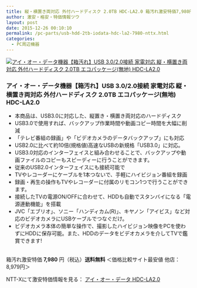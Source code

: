 ```yaml
---
title: 縦・横置き両対応 外付ハードディスク 2.0TB HDC-LA2.0 箱汚れ激安特価7,980円！送料無料！
author: 激安・格安・特価情報ツウ
layout: post
date: 2015-12-26 00:10:10
permalink: /pc-parts/usb-hdd-2tb-iodata-hdc-la2-7980-nttx.html
categories:
  - PC周辺機器
---
```


<div class="img-bg2 img_L">
  <a href="//px.a8.net/svt/ejp?a8mat=ZYP6S+8IMA3E+S1Q+BWGDT&#038;a8ejpredirect=//nttxstore.jp/_II_QZX0009803" target="_blank"><img border="0" alt="アイ・オー・データ機器【箱汚れ】USB 3.0/2.0接続 家電対応 縦・横置き両対応 外付ハードディスク 2.0TB エコパッケージ(無地) HDC-LA2.0" src="//image.nttxstore.jp/l2_images/I/IO/IO14660644.jpg" data-recalc-dims="1" /></a>
</div>

<!--more-->
### アイ・オー・データ機器【箱汚れ】USB 3.0/2.0接続 家電対応 縦・横置き両対応 外付ハードディスク 2.0TB エコパッケージ(無地) HDC-LA2.0

* 本商品は、USB3.0に対応した、縦置き・横置き両対応のハードディスク
* USB3.0で使用すれば、バックアップ作業時間や動画コピー時間を大幅に削減
* 「テレビ番組の録画」や「ビデオカメラのデータバックアップ」にも対応
* USB2.0に比べて約10倍(規格値)高速なUSBの新規格「USB3.0」に対応。
* USB3.0対応のインターフェイスと組み合わせることで、バックアップや動画ファイルのコピーもスピーディーに行うことができます。
* 従来のUSB2.0インターフェイスにも接続可能で
* TVやレコーダーにケーブルを1本つないで、手軽にハイビジョン番組を録画
* 録画・再生の操作もTVやレコーダーに付属のリモコン1つで行うことができます。
* 接続したTVの電源ON/OFFに合わせて、HDDも自動でスタンバイになる「電源連動機能」を搭載
* JVC「エブリオ」、ソニー「ハンディカム(R)」、キヤノン「アイビス」など対応のビデオカメラにUSBケーブルでつなぐだけ。
* ビデオカメラ本体の簡単な操作で、撮影したハイビジョン映像をPCを使わずにHDDに保存可能。また、HDDのデータをビデオカメラを介してTVで鑑賞できます!

<br clear="all" />箱汚れ激安特価 <span class="tokka-price"><strong>7,980</strong></span> 円（税込）**送料無料**
＜価格比較サイト最安値 他店：8,979円＞

NTT-Xにて激安特価情報を見る： <span class="fs150p"><a href="//px.a8.net/svt/ejp?a8mat=ZYP6S+8IMA3E+S1Q+BWGDT&#038;a8ejpredirect=//nttxstore.jp/_II_QZX0009803" target="_blank">アイ・オー・データ HDC-LA2.0</a></span>